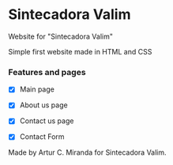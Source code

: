 # Sintecadora Valim
Website for "Sintecadora Valim"


Simple first website made in HTML and CSS

### Features and pages


- [x] Main page
- [x] About us page
- [x] Contact us page
- [x] Contact Form


Made by Artur C. Miranda for Sintecadora Valim.
